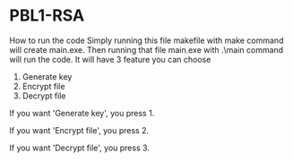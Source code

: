 # PBL1-RSA
How to run the code
Simply running this file makefile
with make command will create main.exe. 
Then running that file main.exe 
with .\main command will run the code.
It will have 3 feature you can choose 

  1. Generate key
  2. Encrypt file
  3. Decrypt file

If you want 'Generate key', you press 1.

If you want 'Encrypt file', you press 2.

If you want 'Decrypt file', you press 3.
